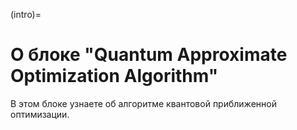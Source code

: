 (intro)=

# О блоке "Quantum Approximate Optimization Algorithm"

В этом блоке узнаете об алгоритме квантовой приближенной оптимизации.
